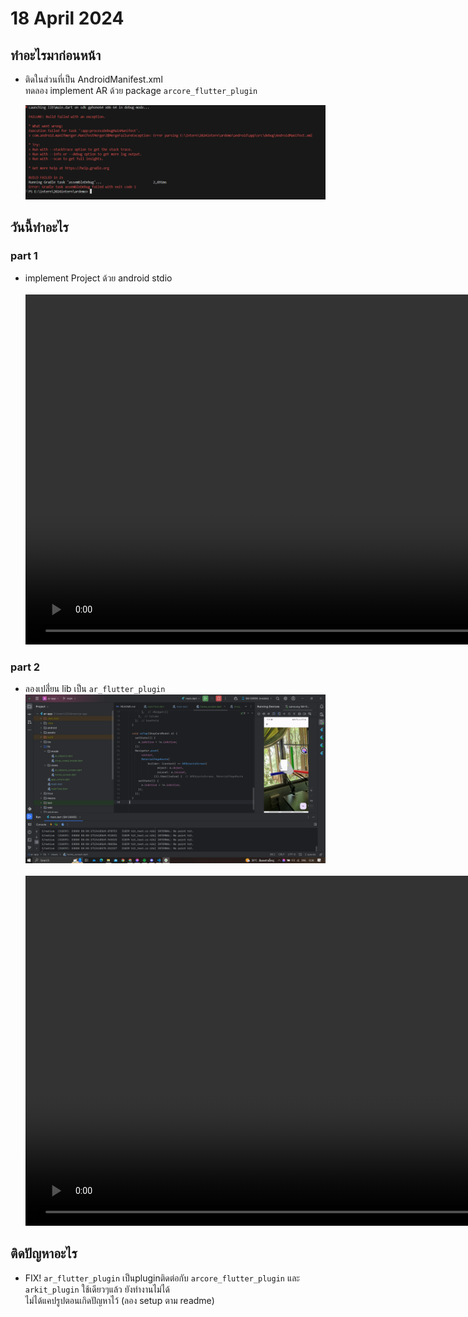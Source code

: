 # 18 April 2024
## ทำอะไรมาก่อนหน้า
- ติดในส่วนที่เป็น AndroidManifest.xml
    <br>ทดลอง implement AR ด้วย package `arcore_flutter_plugin`

    <img src="./androidxml.png" width="720"/>

## วันนี้ทำอะไร
### part 1
- implement Project ด้วย android stdio
    <br><br>
    <video width="1920" height="560" controls>
    <source src="./ar_android – ar_earth_map_screen.dart [ar_android] 2567-04-18 10-32-25.mp4" type="video/mp4">
    </video>

### part 2
- ลองเปลี่่ยน lib เป็น `ar_flutter_plugin`
    <br>
    <img src="./Screenshot 2024-04-18 123618.png" width="720"/>
    <br><br>
    <video width="1920" height="560" controls>
    <source src="./ar-app – home_screen.dart 2567-04-18 12-38-09.mp4" type="video/mp4">
    </video>

## ติดปัญหาอะไร
- FIX! `ar_flutter_plugin` เป็นpluginติดต่อกับ `arcore_flutter_plugin` และ `arkit_plugin` ใช้เดียวๆแล้ว ยังทำงานไม่ได้
    <br>ไม่ได้แคปรูปตอนเกิดปัญหาไว้ (ลอง setup ตาม readme)